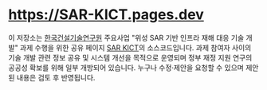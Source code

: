 # https://SAR-KICT.pages.dev
이 저장소는 [한국건설기술연구원](https://www.kict.re.kr) 주요사업 "위성 SAR 기반 인프라 재해 대응 기술 개발" 과제 수행을 위한 공유 페이지 [SAR KICT](https://sar-kict.pages.dev/)의 소스코드입니다.
과제 참여자 사이의 기술 개발 관련 정보 공유 및 시스템 개선을 목적으로 운영되며 정부 재정 지원 연구의 공공성 확보를 위해 일부 개방되어 있습니다.
누구나 수정·제안을 요청할 수 있으며 제안된 내용은 검토 후 반영됩니다.
